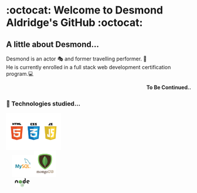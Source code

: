 # :octocat: Welcome to Desmond Aldridge's GitHub :octocat: 

## A little about Desmond...

Desmond is an actor 🎭 and former travelling performer. 🎪 <br>
He is currently enrolled in a full stack web development certification program.💻 
<br>

<marquee><b>To Be Continued...👀<b></marquee>
<br>
  
### 🌱 Technologies studied...

<img src="./logos.jpeg" width="150px"><br>&nbsp;&nbsp;&nbsp;&nbsp;<img src="./MySQL-logo.png" width="60px"><img src="./mongodb-logo.png" width="60px"><br>&nbsp;&nbsp;&nbsp;&nbsp;&nbsp;&nbsp;<img src="./node-js-logo.png" width="40px">






